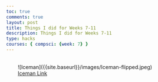 ```yaml
---
toc: true
comments: true
layout: post
title: Things I did for Weeks 7-11
description: Things I did for Weeks 7-11
type: hacks
courses: { compsci: {week: 7} }
---
```


<html>
<head>
    <meta charset="UTF-8">
    <title>My Additions to the Game</title>
</head>
<body>
    <style>
        .multiline-paragraph {
            width: 1000px; /* Set the desired width */
            white-space: pre-wrap; /* Allow text to wrap within the paragraph */
        }
    </style>
    <p class="multiline-paragraph"> 
        ![Iceman]({{site.baseurl}}/images/Iceman-flipped.jpeg)
        <a href="https://ryann96.github.io/BoxGame//2023/09/10/Iceman.html">Iceman Link</a>
    </p>
</body>
</html>

